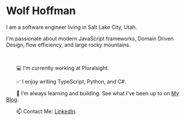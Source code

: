 # Wolf Hoffman 

<p>
I am a software engineer living in Salt Lake City, Utah.

I'm passionate about modern JavaScript frameworks, Domain Driven Design, flow efficiency, and large rocky mountains.
</p>

<br/>


&nbsp;&nbsp;&nbsp;&nbsp;&nbsp;&nbsp;  💻 I’m currently working at Pluralsight.
 
&nbsp;&nbsp;&nbsp;&nbsp;&nbsp;&nbsp;  :white_check_mark: I enjoy writing TypeScript, Python, and C#. 
  
&nbsp;&nbsp;&nbsp;&nbsp;&nbsp;&nbsp;  🔎 I’m always learning and building. See what I've been up to on [My Blog](https://codewithwolf.com/).
    
&nbsp;&nbsp;&nbsp;&nbsp;&nbsp;&nbsp;   📫 Contact Me: [LinkedIn](https://www.linkedin.com/in/mwhoffman/).
